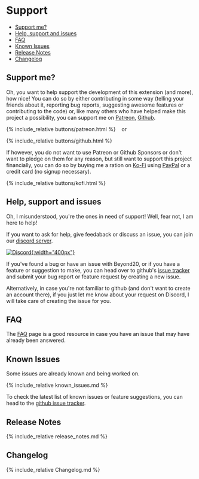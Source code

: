 # Support 


* [Support me?](#support-me)
* [Help, support and issues](#help-support-and-issues)
* [FAQ](/faq)
* [Known Issues](#known-issues)
* [Release Notes](#release-notes)
* [Changelog](#changelog)

## Support me?

Oh, you want to help support the development of this extension (and more), how nice! You can do so by either contributing in some way (telling your friends about it, reporting bug reports, suggesting awesome features or contributing to the code) or, like many others who have helped make this project a possibility, you can support me on [Patreon](https://patreon.com/kakaroto), [Github](https://github.com/sponsors/kakaroto).

<div>
{% include_relative buttons/patreon.html %} &nbsp;&nbsp; or &nbsp;&nbsp;

{% include_relative buttons/github.html %}
</div>

If however, you do not want to use Patreon or Github Sponsors or don't want to pledge on them for any reason, but still want to support this project financially, you can do so by buying me a ration on [Ko-Fi](https://ko-fi.com/kakaroto) using [PayPal](https://paypal.me/KaKaRoTo) or a credit card (no signup necessary).

{% include_relative buttons/kofi.html %}

## Help, support and issues

Oh, I misunderstood, you're the ones in need of support! Well, fear not, I am here to help!

If you want to ask for help, give feedaback or discuss an issue, you can join our [discord server](https://discord.gg/ZAasSVS).

[![Discord](https://discordapp.com/assets/fc0b01fe10a0b8c602fb0106d8189d9b.png){:width="400px"}](https://discord.gg/ZAasSVS)

If you've found a bug or have an issue with Beyond20, or if you have a feature or suggestion to make, you can head over to github's [issue tracker](https://github.com/kakaroto/Beyond20/issues) and submit your bug report or feature request by creating a new issue. 

Alternatively, in case you're not familiar to github (and don't want to create an account there), if you just let me know about your request on Discord, I will take care of creating the issue for you.

## FAQ

The [FAQ](faq) page is a good resource in case you have an issue that may have already been answered.

## Known Issues

Some issues are already known and being worked on.

{% include_relative known_issues.md %}

To check the latest list of known issues or feature suggestions, you can head to the [github issue tracker](https://github.com/kakaroto/Beyond20/issues).

## Release Notes

{% include_relative release_notes.md %}

## Changelog

{% include_relative Changelog.md %}
